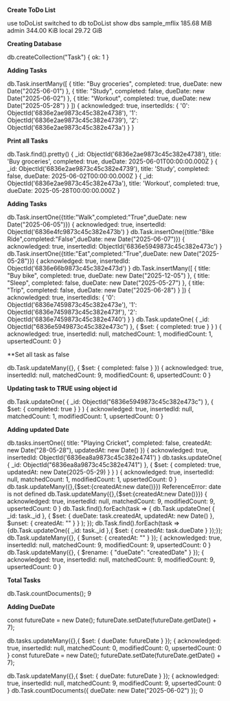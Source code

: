 **Create ToDo List**

use toDoList
switched to db toDoList
show dbs
sample_mflix  185.68 MiB
admin         344.00 KiB
local          29.72 GiB

**Creating Database**

db.createCollection("Task")
{ ok: 1 }

**Adding Tasks**

db.Task.insertMany([
  { title: "Buy groceries", completed: true, dueDate: new Date("2025-06-01") },
  { title: "Study", completed: false, dueDate: new Date("2025-06-02") },
  { title: "Workout", completed: true, dueDate: new Date("2025-05-28") }
])
{
  acknowledged: true,
  insertedIds: {
    '0': ObjectId('6836e2ae9873c45c382e4738'),
    '1': ObjectId('6836e2ae9873c45c382e4739'),
    '2': ObjectId('6836e2ae9873c45c382e473a')
  }
}

**Print all Tasks**

db.Task.find().pretty()
{
  _id: ObjectId('6836e2ae9873c45c382e4738'),
  title: 'Buy groceries',
  completed: true,
  dueDate: 2025-06-01T00:00:00.000Z
}
{
  _id: ObjectId('6836e2ae9873c45c382e4739'),
  title: 'Study',
  completed: false,
  dueDate: 2025-06-02T00:00:00.000Z
}
{
  _id: ObjectId('6836e2ae9873c45c382e473a'),
  title: 'Workout',
  completed: true,
  dueDate: 2025-05-28T00:00:00.000Z
}

**Adding Tasks**

db.Task.insertOne({title:"Walk",completed:"True",dueDate: new Date("2025-06-05")})
{
  acknowledged: true,
  insertedId: ObjectId('6836e4fc9873c45c382e473b')
}
db.Task.insertOne({title:"Bike Ride",completed:"False",dueDate: new Date("2025-06-07")})
{
  acknowledged: true,
  insertedId: ObjectId('6836e5949873c45c382e473c')
}
db.Task.insertOne({title:"Eat",completed:"True",dueDate: new Date("2025-05-28")})
{
  acknowledged: true,
  insertedId: ObjectId('6836e66b9873c45c382e473d')
}
db.Task.insertMany([
  { title: "Buy bike", completed: true, dueDate: new Date("2025-12-05") },
  { title: "Sleep", completed: false, dueDate: new Date("2025-05-27") },
  { title: "Trip", completed: false, dueDate: new Date("2025-06-28") }
])
{
  acknowledged: true,
  insertedIds: {
    '0': ObjectId('6836e7459873c45c382e473e'),
    '1': ObjectId('6836e7459873c45c382e473f'),
    '2': ObjectId('6836e7459873c45c382e4740')
  }
}
db.Task.updateOne(
  { _id: ObjectId("6836e5949873c45c382e473c") },
  { $set: { completed: true } }
)
{
  acknowledged: true,
  insertedId: null,
  matchedCount: 1,
  modifiedCount: 1,
  upsertedCount: 0
}

**Set all task as false

db.Task.updateMany({}, { $set: { completed: false } })
{
  acknowledged: true,
  insertedId: null,
  matchedCount: 9,
  modifiedCount: 6,
  upsertedCount: 0
}

**Updating task to TRUE using object id**

db.Task.updateOne(
  { _id: ObjectId("6836e5949873c45c382e473c") },
  { $set: { completed: true } }
)
{
  acknowledged: true,
  insertedId: null,
  matchedCount: 1,
  modifiedCount: 1,
  upsertedCount: 0
}

**Adding updated Date**

db.tasks.insertOne({
  title: "Playing Cricket",
  completed: false,
  createdAt: new Date("28-05-28"),
  updatedAt: new Date()
})
{
  acknowledged: true,
  insertedId: ObjectId('6836ea8a9873c45c382e4741')
}
db.tasks.updateOne(
  { _id: ObjectId("6836ea8a9873c45c382e4741") },
  {
    $set: {
      completed: true,
      updatedAt: new Date(2025-05-29)
    }
  }
)
{
  acknowledged: true,
  insertedId: null,
  matchedCount: 1,
  modifiedCount: 1,
  upsertedCount: 0
}
db.task.updateMany({},{$set:{createdAt:new date()}})
ReferenceError: date is not defined
db.Task.updateMany({},{$set:{createdAt:new Date()}})
{
  acknowledged: true,
  insertedId: null,
  matchedCount: 9,
  modifiedCount: 9,
  upsertedCount: 0
}
db.Task.find().forEach(task => {
  db.Task.updateOne(
    { _id: task._id },
    {
      $set: {
        dueDate: task.createdAt,
        updatedAt: new Date()
      },
      $unset: {
        createdAt: ""
      }
    }
  );
});
db.Task.find().forEach(task => {db.Task.updateOne({ _id: task._id },{ $set: { createdAt: task.dueDate } });});
db.Task.updateMany({}, { $unset: { createdAt: "" } });
{
  acknowledged: true,
  insertedId: null,
  matchedCount: 9,
  modifiedCount: 9,
  upsertedCount: 0
}
db.Task.updateMany({}, { $rename: { "dueDate": "createdDate" } });
{
  acknowledged: true,
  insertedId: null,
  matchedCount: 9,
  modifiedCount: 9,
  upsertedCount: 0
}

**Total Tasks**

db.Task.countDocuments();
9

**Adding DueDate**

const futureDate = new Date();
futureDate.setDate(futureDate.getDate() + 7);

db.tasks.updateMany({},{ $set: { dueDate: futureDate } });
{
  acknowledged: true,
  insertedId: null,
  matchedCount: 0,
  modifiedCount: 0,
  upsertedCount: 0
}
const futureDate = new Date();
futureDate.setDate(futureDate.getDate() + 7);

db.Task.updateMany({},{ $set: { dueDate: futureDate } });
{
  acknowledged: true,
  insertedId: null,
  matchedCount: 9,
  modifiedCount: 9,
  upsertedCount: 0
}
db.Task.countDocuments({
  dueDate: new Date("2025-06-02")
});
0
